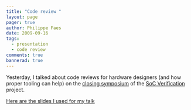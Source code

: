 ```yaml
---
title: "Code review "
layout: page 
pager: true
author: Philippe Faes
date: 2009-09-16
tags: 
  - presentation
  - code review
comments: true
bannerad: true
---
```


Yesterday, I talked about code reviews for hardware designers (and how proper tooling can help) on the <a href="http://www.socverification.be/public/symposium/">closing symposium</a> of the <a href="http://www.socverification.be">SoC Verification</a> project.

[Here are the slides I used for my talk](/resources/tech/presentatie_code_review.pdf)